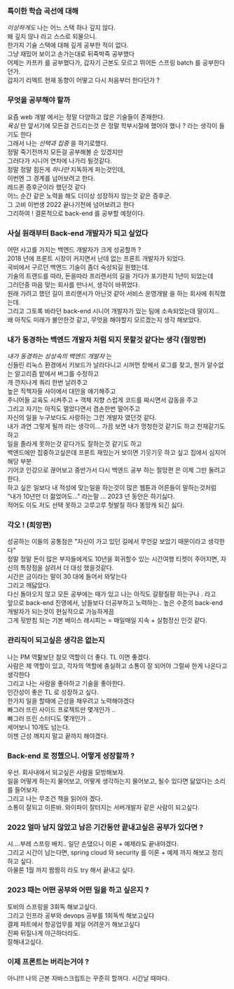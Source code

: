 ### 특이한 학습 곡선에 대해
*이상하게도* 나는 어느 스택 하나 깊지 않다. <br/>
왜 깊지 않나 라고 스스로 되물으니. <br/>
한가지 기술 스택에 대해 깊게 공부한 적이 없다. <br/>
그냥 재밌어 보이고 손가는대로 뒤죽박죽 공부했다 <br/>
어제는 카프카 를 공부했다가, 갑자기 근본도 모르고 뛰어든 스프링 batch 를 공부한다던가. <br/>
갑자기 리엑트 현재 동향이 어떻고 다시 처음부터 한다던가 ? <br/>

### 무엇을 공부해야 할까
요즘 web 개발 에서는 정말 다양하고 많은 기술들이 존재한다. <br/>
*욕심* 만 앞서기에 모든걸 건드리는것 은 정말 학부시절에 했어야 했나 ? 라는 생각이 들기도 한다 <br/>
그래서 나는 *선택과 집중* 을 하기로했다. <br/>
정말 죽기전까지 모든걸 공부해볼 순 있겠지만 <br/>
그러다가 시니어 연차에 나가리 될것같다. <br/>
정말 정말 힘든게 *하나만* 지독하게 파는것인데, <br/>
이번엔 그 경계를 넘어보려고 한다. <br/>
레드퀸 증후군이라 했던것 같다 <br/>
어느 순간 같은 노력을 해도 더이상 성장하지 않는것 같은 증후군. <br/>
그 고비 이번생 2022 끝나기전에 넘어보려고 한다 <br/>
그리하여 ! 결론적으로 back-end 를 공부할 예정이다. <br/>

### 사실 원래부터 Back-end 개발자가 되고 싶었다
어떤 사고를 가지는 백엔드 개발자가 크게 성공할까 ? <br/>
2018 년에 프론트 시장이 커지면서 난데 없는 프론트 개발자가 되었다. <br/>
국비에서 구르던 백엔드 기술이 좀더 숙성되길 원했는데. <br/>
기술의 트랜드를 따라, 돈을따라 프리랜서의 길을 가다가 포기한지 1년이 되었는데 <br/>
그러던중 마음 맞는 회사를 만나서, 생각이 바뀌었다. <br/> 
원래 가려고 했던 길이 프리랜서가 아닌것 같아 서비스 운영개발 을 하는 회사에 취직했는데. <br/>
그리고 그토록 바라던 back-end 시니어 개발자가 있는 팀에 소속되었는데 말이지... <br/>
왜 아직도 미래가 불안한것 같고, 무엇을 해야할지 모르겠는지 생각 해보았다.<br/>

### 내가 동경하는 백엔드 개발자 처럼 되지 못할것 같다는 생각 (절망편)
*내가 동경하는 상상속의 백엔드 개발자* 는 <br/> 
신들린 리눅스 환경에서 키보드가 날라다니고 시꺼먼 창에서 로그를 찾고, 뭔가 알수없는 알고리즘 밭에서 버그를 수정하고 <br/>
개 깐지나게 쿼리 한번 날려주고 <br/>
높은 직책자들 사이에서 대안을 얘기해주고 <br/>
주니어들 교육도 시켜주고 + 객체 지향 스럽게 코드를 짜시면서 감동을 주고 <br/>
그리고 자기는 아직도 멀었다면서 겸손한번 떨어주고 <br/>
자신의 일을 누구보다도 사랑하는 그런 개발자 였던것 같다.  <br/>
내가 과연 그렇게 될까 라는 생각이... 가끔 보면 내가 멍청한것 같기도 하고 천재같기도 하고 <br/>
일을 졸라게 못하는것 같다가도 잘하는것 같기도 하고 <br/>
백엔드에만 집중하고싶은데 프론트 재밌는거 보이면 기웃기웃 하고 싶고 집에서 심지어 해당 부분 <br/>
기어코 인강으로 끊어보고 중반가서 다시 백엔드 공부 하는 절망편 은 이제 그만 둘려고 한다. <br/>
하고 싶은 일보다 내 적성에 맞는일을 하는것이 많은 웹툰과 어른들이 말하는것처럼 <br/>
"내가 10년만 더 젊었어도..." 라는말 ... 2023 년 동안은 하기싫다.<br/>
적어도 이도 저도 선택 못하고 고루고루 헛발질 하다 똥망캐 되긴 싫다. <br/>

### 각오 ! (희망편)
성공하는 이들의 공통점은 "자신이 가고 있던 길에서 무언갈 보았기 때문이라고 생각한다" <br/>
정말 정말 돈이 많은 부자들에게도 10년을 회귀할수 있는 시간여행 티켓이 주어지면, 자신의 특장점을 살려서 더 대성 했을것같다.<br/>
시간은 금이라는 말이 30 대에 들어서 와닿는다 <br/>
그리고 깨닳았다. <br/>
다신 돌아오지 않고 모든 공부에는 때가 있고 나는 아직도 갈팡질팡 하는구나 . 라고 <br/>
앞으로 back-end 진영에서, 남들보다 더공부하고 노력하는.. 높은 수준의 back-end 개발자가 되는것이 현실적으로 가능하게끔 <br/>
그게 뒷받침 되는 기본 베이스 레시피는 = 매일매일 지속 + 실험정신 인것 같다. <br/>

### 관리직이 되고싶은 생각은 없는지
나는 PM 역핢보단 참모 역할이 더 좋다. TL 이면 좋겠다. <br/>
사람은 제 역할이 있고, 각자의 역할에 충실하고 소통이 잘 되어야 그럴싸 한게 나온다고 생각한다 <br/>
그리고 나는 사람을 좋아하고 기술을 좋아한다. <br/>
인간성이 좋은 TL 로 성장하고 싶다. <br/>
한가지 일을 할때에 근성을 채우려고 노력해야겠다 <br/>
빠그러 뜨린 사이드 프로젝트만 몇개인가 .. <br/>
빠그러 뜨린 스터디도 몇개인가 .. <br/>
세어보니 10개도 넘는다. <br/>
이젠 근성 깨지지 말고 끝까지 해야겠다. <br/>

### Back-end 로 정했으니. 어떻게 성장할까 ?
우선. 회사내에서 되고싶은 사람을 모방해보자. <br/>
일을 어떻게 하는지 물어보고, 어떻게 생각하는지 물어보고, 될수 있다면 닮았다는 소리를 들어보자. <br/>
그리고 나는 무조건 책을 읽어야 겠다. <br/>
소통이 잘되고 이른바. 와이파이 잘터지는 서버개발자 같은 사람이 되고싶다. <br/>

### 2022 얼마 남지 않았고 남은 기간동안 끝내고싶은 공부가 있다면 ? 
시....부레 스프링 배치.. 일단 손댔으니 이론 + 예제라도 끝내야겠다. <br/>
그리고 시간이 남는다면, spring cloud 와 security 를 이론 + 예제 까지 해보고 정리하고 싶다. <br/>
아물론 1월 까지 짬짬히 라도 try 해서 끝내고 싶다. <br/>

### 2023 때는 어떤 공부와 어떤 일을 하고 싶은지 ?
토비의 스프링을 3회독 해보고싶다. <br/>
그리고 인프라 공부와 devops 공부를 1회독씩 해보고싶다 <br/>
결제 파트에서 항공업무를 제일 어려운거 해보고싶다 <br/>
진짜 뒤질나게 야근하더라도. <br/>
잘해내고싶다. <br/>

### 이제 프론트는 버리는거야 ? 
아니!!! 나의 근본 자바스크립트는 꾸준히 할꺼다. 시간날 때마다.
